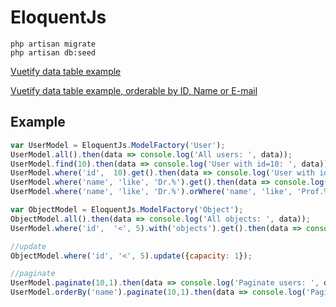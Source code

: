 # EloquentJs
```
php artisan migrate
php artisan db:seed
``` 

[Vuetify data table example](http://eloquentjs.ognjen-petrovic.from.hr/vuetify/data-table)

[Vuetify data table example, orderable by ID, Name or E-mail](http://eloquentjs.ognjen-petrovic.from.hr/vuetify/data-table-order-by)

## Example
```javascript
var UserModel = EloquentJs.ModelFactory('User');
UserModel.all().then(data => console.log('All users: ', data));
UserModel.find(10).then(data => console.log('User with id=10: ', data));
UserModel.where('id',  10).get().then(data => console.log('User with id=10: ', data));
UserModel.where('name', 'like', 'Dr.%').get().then(data => console.log('Doctors: ', data));
UserModel.where('name', 'like', 'Dr.%').orWhere('name', 'like', 'Prof.%').get().then(data => console.log('Drs and Profs: ', data));

var ObjectModel = EloquentJs.ModelFactory('Object');
ObjectModel.all().then(data => console.log('All objects: ', data));
UserModel.where('id',  '<', 5).with('objects').get().then(data => console.log('Some users with related objects: ', data));

//update
ObjectModel.where('id', '<', 5).update({capacity: 1});

//paginate
UserModel.paginate(10,1).then(data => console.log('Paginate users: ', data));
UserModel.orderBy('name').paginate(10,1).then(data => console.log('Paginate ordered users: ', data));;
```
